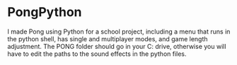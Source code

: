 # PongPython
I made Pong using Python for a school project, including a menu that runs in the python shell, has single and multiplayer modes, and game length adjustment.
The PONG folder should go in your C: drive, otherwise you will have to edit the paths to the sound effects in the python files.
